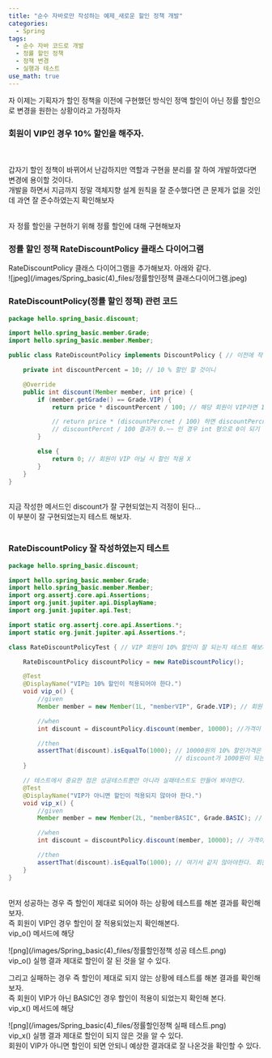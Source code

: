 ```yaml
---
title: "순수 자바로만 작성하는 예제_새로운 할인 정책 개발"
categories:
  - Spring
tags:
  - 순수 자바 코드로 개발
  - 정률 할인 정책
  - 정책 변경
  - 실행과 테스트
use_math: true
---
```


자 이제는 기획자가 할인 정책을 이전에 구현했던 방식인 정액 할인이 아닌 정률 할인으로 변경을 원한는 상황이라고 가정하자 <br>
### 회원이 VIP인 경우 10% 할인을 해주자.
<br>
<br>
갑자기 할인 정책이 바뀌어서 난감하지만 역할과 구현을 분리를 잘 하여 개발하였다면 변경에 용이할 것이다. <br>
개발을 하면서 지금까지 정말 객체지향 설계 원칙을 잘 준수했다면 큰 문제가 없을 것인데 과연 잘 준수하였는지 확인해보자 <br><br>

자 정률 할인을 구현하기 위해 정률 할인에 대해 구현해보자

### 정률 할인 정책 RateDiscountPolicy 클래스 다이어그램
RateDiscountPolicy 클래스 다이어그램을 추가해보자. 아래와 같다.
<br>
![jpeg](/images/Spring_basic(4)_files/정률할인정책 클래스다이어그램.jpeg)
<br>

### RateDiscountPolicy(정률 할인 정책) 관련 코드

```java
package hello.spring_basic.discount;

import hello.spring_basic.member.Grade;
import hello.spring_basic.member.Member;

public class RateDiscountPolicy implements DiscountPolicy { // 이전에 작성한 인터페이스인 DiscountPolicy 상속

    private int discountPercent = 10; // 10 % 할인 할 것이니

    @Override
    public int discount(Member member, int price) {
        if (member.getGrade() == Grade.VIP) {
            return price * discountPercent / 100; // 해당 회원이 VIP라면 10% 할인

            // return price * (discountPercnet / 100) 하면 discountPercnet가 100이 아닌 이상 전부 결과가 0이 됨
            // discountPercnt / 100 결과가 0.~~ 인 경우 int 형으로 0이 되기 때문 !! 조심
        }

        else {
            return 0; // 회원이 VIP 아닐 시 할인 적용 X
        }
    }
}
```
<br>
지금 작성한 메서드인 discount가 잘 구현되었는지 걱정이 된다...<br>
이 부분이 잘 구현되었는지 테스트 해보자. <br>
<br>

### RateDiscountPolicy 잘 작성하였는지 테스트

```java
package hello.spring_basic.discount;

import hello.spring_basic.member.Grade;
import hello.spring_basic.member.Member;
import org.assertj.core.api.Assertions;
import org.junit.jupiter.api.DisplayName;
import org.junit.jupiter.api.Test;

import static org.assertj.core.api.Assertions.*;
import static org.junit.jupiter.api.Assertions.*;

class RateDiscountPolicyTest { // VIP 회원이 10% 할인이 잘 되는지 테스트 해보자

    RateDiscountPolicy discountPolicy = new RateDiscountPolicy();

    @Test
    @DisplayName("VIP는 10% 할인이 적용되어야 한다.")
    void vip_o() {
        //given
        Member member = new Member(1L, "memberVIP", Grade.VIP); // 회원이 VIP임

        //when
        int discount = discountPolicy.discount(member, 10000); //가격이 10000원일때 할인되는 가격

        //then
        assertThat(discount).isEqualTo(1000); // 10000원의 10% 할인가격은 1000원 되어야하므로
                                              // discount가 1000원이 되는지 확인해봐야한다.
    }

    // 테스트에서 중요한 점은 성공테스트뿐만 아니라 실패테스트도 만들어 봐야한다.
    @Test
    @DisplayName("VIP가 아니면 할인이 적용되지 않아야 한다.")
    void vip_x() {
        //given
        Member member = new Member(2L, "memberBASIC", Grade.BASIC); // 회원이 VIP가 아닌 일반 회원임

        //when
        int discount = discountPolicy.discount(member, 10000); // 가격이 10000원일때 할인되는 가격

        //then
        assertThat(discount).isEqualTo(1000); // 여기서 같지 않아야한다. 회원이 VIP가 아니기 때문에 할인된 가격이 0원이 되야하므로
    }
}
```

<br>
먼저 성공하는 경우 즉 할인이 제대로 되어야 하는 상황에 테스트를 해본 결과를 확인해보자. <br>
즉 회원이 VIP인 경우 할인이 잘 적용되었는지 확인해본다. <br>
vip_o() 메서드에 해당<br>

![png](/images/Spring_basic(4)_files/정률할인정책 성공 테스트.png)
<br>
vip_o() 실행 결과 제대로 할인이 잘 된 것을 알 수 있다. <br>

그리고 실패하는 경우 즉 할인이 제대로 되지 않는 상황에 테스트를 해본 결과를 확인해 보자. <br>
즉 회원이 VIP가 아닌 BASIC인 경우 할인이 적용이 되었는지 확인해 본다. <br>
vip_x() 메서드에 해당 <br>

![png](/images/Spring_basic(4)_files/정률할인정책 실패 테스트.png)
<br>
vip_x() 실행 결과 제대로 할인이 되지 않은 것을 알 수 있다.<br>
회원이 VIP가 아니면 할인이 되면 안되니 예상한 결과대로 잘 나온것을 확인할 수 있다. <br><br>

